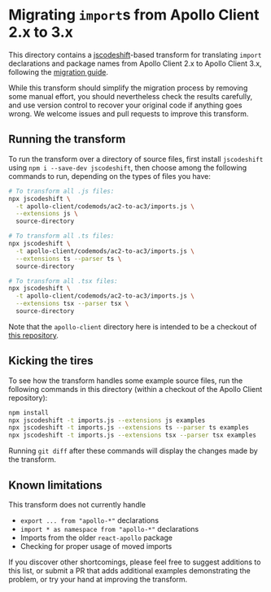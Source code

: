 # Migrating `import`s from Apollo Client 2.x to 3.x

This directory contains a [jscodeshift](https://www.npmjs.com/package/jscodeshift)-based
transform for translating `import` declarations and package names from
Apollo Client 2.x to Apollo Client 3.x, following the [migration guide](https://www.apollographql.com/docs/react/migrating/apollo-client-3-migration/).

While this transform should simplify the migration process by removing
some manual effort, you should nevertheless check the results carefully,
and use version control to recover your original code if anything goes
wrong. We welcome issues and pull requests to improve this transform.

## Running the transform

To run the transform over a directory of source files, first install
`jscodeshift` using `npm i --save-dev jscodeshift`, then choose among the
following commands to run, depending on the types of files you have:

```sh
# To transform all .js files:
npx jscodeshift \
  -t apollo-client/codemods/ac2-to-ac3/imports.js \
  --extensions js \
  source-directory

# To transform all .ts files:
npx jscodeshift \
  -t apollo-client/codemods/ac2-to-ac3/imports.js \
  --extensions ts --parser ts \
  source-directory

# To transform all .tsx files:
npx jscodeshift \
  -t apollo-client/codemods/ac2-to-ac3/imports.js \
  --extensions tsx --parser tsx \
  source-directory
```

Note that the `apollo-client` directory here is intended to be a checkout
of [this repository](https://github.com/apollographql/apollo-client/).

## Kicking the tires

To see how the transform handles some example source files, run the
following commands in this directory (within a checkout of the Apollo
Client repository):

```sh
npm install
npx jscodeshift -t imports.js --extensions js examples
npx jscodeshift -t imports.js --extensions ts --parser ts examples
npx jscodeshift -t imports.js --extensions tsx --parser tsx examples
```

Running `git diff` after these commands will display the changes made by
the transform.

## Known limitations

This transform does not currently handle

* `export ... from "apollo-*"` declarations
* `import * as namespace from "apollo-*"` declarations
* Imports from the older `react-apollo` package
* Checking for proper usage of moved imports

If you discover other shortcomings, please feel free to suggest additions
to this list, or submit a PR that adds additional examples demonstrating
the problem, or try your hand at improving the transform.
